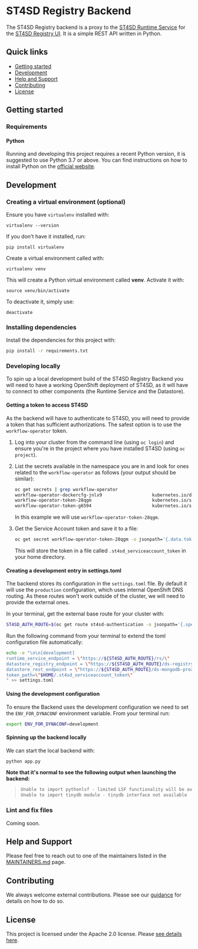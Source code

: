 # ST4SD Registry Backend

The ST4SD Registry backend is a proxy to the
[ST4SD Runtime Service](https://github.com/st4sd/st4sd-runtime-service) for the
[ST4SD Registry UI](https://github.com/st4sd/st4sd-registry-ui). It is a simple
REST API written in Python.

## Quick links

- [Getting started](#getting-started)
- [Development](#development)
- [Help and Support](#help-and-support)
- [Contributing](#contributing)
- [License](#license)

## Getting started

### Requirements

#### Python

Running and developing this project requires a recent Python version, it is
suggested to use Python 3.7 or above. You can find instructions on how to
install Python on the [official website](https://www.python.org/downloads/).

## Development

### Creating a virtual environment (optional)

Ensure you have `virtualenv` installed with:

```shell
virtualenv --version
```

If you don't have it installed, run:

```shell
pip install virtualenv
```

Create a virtual environment called with:

```shell
virtualenv venv
```

This will create a Python virtual environment called **venv**. Activate it with:

```shell
source venv/bin/activate
```

To deactivate it, simply use:

```shell
deactivate
```

### Installing dependencies

Install the dependencies for this project with:

```bash
pip install -r requirements.txt
```

### Developing locally

To spin up a local development build of the ST4SD Registry Backend you will need
to have a working OpenShift deployment of ST4SD, as it will have to connect to
other components (the Runtime Service and the Datastore).

#### Getting a token to access ST4SD

As the backend will have to authenticate to ST4SD, you will need to provide a
token that has sufficient authorizations. The safest option is to use the
`workflow-operator` token.

1. Log into your cluster from the command line (using `oc login`) and ensure
   you're in the project where you have installed ST4SD (using `oc project`).
2. List the secrets available in the namespace you are in and look for ones
   related to the `workflow-operator` as follows (your output should be
   similar):

   ```bash
   oc get secrets | grep workflow-operator
   workflow-operator-dockercfg-jnlx9                   kubernetes.io/dockercfg               1      168d
   workflow-operator-token-28qgm                       kubernetes.io/service-account-token   4      168d
   workflow-operator-token-g6594                       kubernetes.io/service-account-token   4      168d
   ```

   In this example we will use `workflow-operator-token-28qgm`.

3. Get the Service Account token and save it to a file:

   ```bash
   oc get secret workflow-operator-token-28qgm -o jsonpath='{.data.token}' | base64 -d > $HOME/.st4sd_serviceaccount_token
   ```

   This will store the token in a file called `.st4sd_serviceaccount_token` in
   your home directory.

#### Creating a development entry in settings.toml

The backend stores its configuration in the `settings.toml` file. By default it
will use the `production` configuration, which uses internal OpenShift DNS
routing. As these routes won't work outside of the cluster, we will need to
provide the external ones.

In your terminal, get the external base route for your cluster with:

```bash
ST4SD_AUTH_ROUTE=$(oc get route st4sd-authentication -o jsonpath='{.spec.host}')
```

Run the following command from your terminal to extend the toml configuration file automatically:

```bash
echo -e "\n\n[development]
runtime_service_endpoint = \"https://${ST4SD_AUTH_ROUTE}/rs/\"
datastore_registry_endpoint = \"https://${ST4SD_AUTH_ROUTE}/ds-registry/\"
datastore_rest_endpoint = \"https://${ST4SD_AUTH_ROUTE}/ds-mongodb-proxy/\"
token_path=\"$HOME/.st4sd_serviceaccount_token\"
" >> settings.toml
```

#### Using the development configuration

To ensure the Backend uses the development configuration we need to set the
`ENV_FOR_DYNACONF` environment variable. From your terminal run:

```bash
export ENV_FOR_DYNACONF=development
```

#### Spinning up the backend locally

We can start the local backend with:

```bash
python app.py
```

**Note that it's normal to see the following output when launching the backend:**
>```bash
>Unable to import pythonlsf - limited LSF functionality will be available
> Unable to import tinydb module - tinydb interface not available
>```

### Lint and fix files

Coming soon.

## Help and Support

Please feel free to reach out to one of the maintainers listed in the
[MAINTAINERS.md](MAINTAINERS.md) page.

## Contributing

We always welcome external contributions. Please see our
[guidance](CONTRIBUTING.md) for details on how to do so.

## License

This project is licensed under the Apache 2.0 license. Please
[see details here](LICENSE.md).
